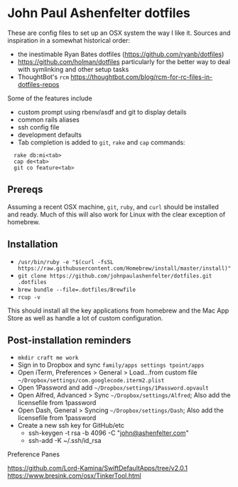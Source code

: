 # John Paul Ashenfelter dotfiles

These are config files to set up an OSX system the way I like it. Sources and inspiration in a somewhat historical order:

* the inestimable Ryan Bates dotfiles (https://github.com/ryanb/dotfiles)
* https://github.com/holman/dotfiles particularly for the better way to deal with symlinking and other setup tasks
* ThoughtBot's `rcm` https://thoughtbot.com/blog/rcm-for-rc-files-in-dotfiles-repos

Some of the features include

* custom prompt using rbenv/asdf and git to display details
* common rails aliases
* ssh config file
* development defaults
* Tab completion is  added to `git`, `rake` and `cap` commands:

```
  rake db:mi<tab>
  cap de<tab>
  git co feature<tab>
```

## Prereqs

Assuming a recent OSX machine, `git`, `ruby`, and `curl` should be installed and ready. Much of this will also work for Linux with the clear exception of homebrew.

## Installation

* `/usr/bin/ruby -e "$(curl -fsSL https://raw.githubusercontent.com/Homebrew/install/master/install)"`
* `git clone https://github.com/johnpaulashenfelter/dotfiles.git .dotfiles`
* `brew bundle --file=.dotfiles/Brewfile`
* `rcup -v`

This should install all the key applications from homebrew and the Mac App Store as well as handle a lot of custom configuration.

## Post-installation reminders

* `mkdir craft me work`
* Sign in to Dropbox and sync `family/apps settings tpoint/apps`
* Open iTerm, Preferences > General > Load...from custom file `~/Dropbox/settings/com.googlecode.iterm2.plist`
* Open 1Password and add `~/Dropbox/settings/1Password.opvault`
* Open Alfred, Advanced > Sync `~/Dropbox/settings/Alfred`; Also add the licensefile from 1password
* Open Dash, General > Syncing `~/Dropbox/settings/Dash`; Also add the licensefile from 1password
* Create a new ssh key for GitHub/etc
  - ssh-keygen -t rsa -b 4096 -C "john@ashenfelter.com"
  - ssh-add -K ~/.ssh/id_rsa

Preference Panes

https://github.com/Lord-Kamina/SwiftDefaultApps/tree/v2.0.1
https://www.bresink.com/osx/TinkerTool.html
